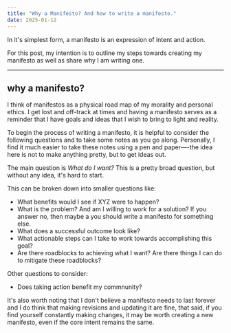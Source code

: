 ```yaml
---
title: "Why a Manifesto? And how to write a manifesto."
date: 2025-01-12
---
```


In it's simplest form, a manifesto is an expression of intent and action.

For this post, my intention is to outline my steps towards creating my manifesto as well as share why I am writing one.

---
<b>why a manifesto?</b>
---

I think of manifestos as a physical road map of my morality and personal ethics. I get lost and off-track at times and having a manifesto serves as a reminder that I have goals and ideas that I wish to bring to light and reality.  

To begin the process of writing a manifesto, it is helpful to consider the following questions and to take some notes as you go along. Personally, I find it much easier to take these notes using a pen and paper—-the idea here is not to make anything pretty, but to get ideas out.

The main question is <em>What do I want?</em> This is a pretty broad question, but without any idea, it's hard to start. 

This can be broken down into smaller questions like:
* What benefits would I see if XYZ were to happen?
* What is the problem? And am I willing to work for a solution? If you answer no, then maybe a you should write a manifesto for something else.
* What does a successful outcome look like?
* What actionable steps can I take to work towards accomplishing this goal?
* Are there roadblocks to achieving what I want? Are there things I can do to mitigate these roadblocks?

Other questions to consider:
* Does taking action benefit my commnunity?

It's also worth noting that I don't believe a manifesto needs to last forever and I do think that making revisions and updating it are fine, that said, if you find yourself constantly making changes, it may be worth creating a new manifesto, even if the core intent remains the same.






